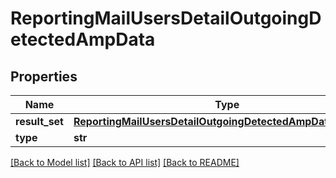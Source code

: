 # ReportingMailUsersDetailOutgoingDetectedAmpData

## Properties
Name | Type | Description | Notes
------------ | ------------- | ------------- | -------------
**result_set** | [**ReportingMailUsersDetailOutgoingDetectedAmpDataResultSet**](ReportingMailUsersDetailOutgoingDetectedAmpDataResultSet.md) |  | [optional] 
**type** | **str** |  | [optional] 

[[Back to Model list]](../README.md#documentation-for-models) [[Back to API list]](../README.md#documentation-for-api-endpoints) [[Back to README]](../README.md)

